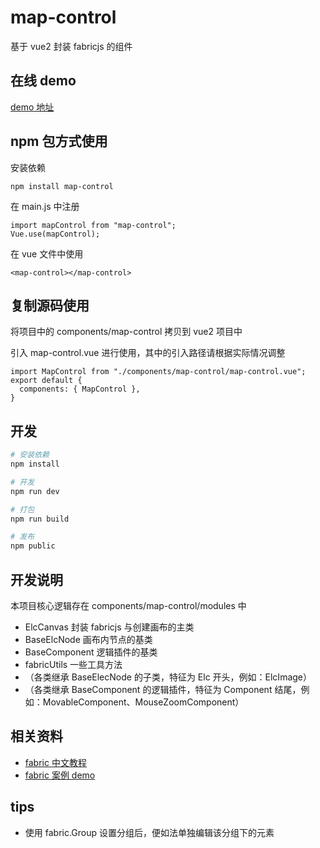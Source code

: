 # map-control

基于 vue2 封装 fabricjs 的组件

## 在线 demo

[demo 地址](https://trubasa.github.io/mapControl/)

## npm 包方式使用

安装依赖

```
npm install map-control
```

在 main.js 中注册

```
import mapControl from "map-control";
Vue.use(mapControl);
```

在 vue 文件中使用

```
<map-control></map-control>
```

## 复制源码使用

将项目中的 components/map-control 拷贝到 vue2 项目中

引入 map-control.vue 进行使用，其中的引入路径请根据实际情况调整

```
import MapControl from "./components/map-control/map-control.vue";
export default {
  components: { MapControl },
}
```

## 开发

```bash
# 安装依赖
npm install

# 开发
npm run dev

# 打包
npm run build

# 发布
npm public
```

## 开发说明

本项目核心逻辑存在 components/map-control/modules 中

- ElcCanvas 封装 fabricjs 与创建画布的主类
- BaseElcNode 画布内节点的基类
- BaseComponent 逻辑插件的基类
- fabricUtils 一些工具方法
- （各类继承 BaseElecNode 的子类，特征为 Elc 开头，例如：ElcImage）
- （各类继承 BaseComponent 的逻辑插件，特征为 Component 结尾，例如：MovableComponent、MouseZoomComponent）

## 相关资料

- [fabric 中文教程](https://k21vin.gitee.io/fabric-js-doc/articles/quickstart.html)
- [fabric 案例 demo](https://gitee.com/k21vin/fabricjs-demo#https://gitee.com/k21vin/fabricjs-demo/blob/master/tutorial/Canvas/controlsAboveOverlay.html)

## tips

- 使用 fabric.Group 设置分组后，便如法单独编辑该分组下的元素
